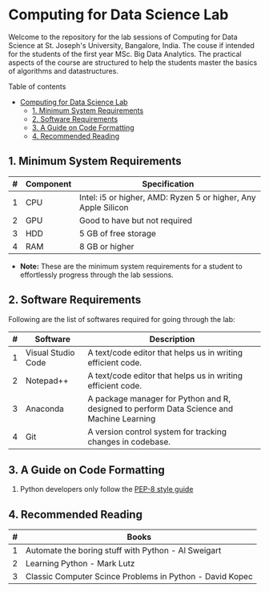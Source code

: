 # Computing for Data Science Lab

Welcome to the repository for the lab sessions of Computing for Data Science at St. Joseph's University, Bangalore, India. The couse if intended for the students of the first year MSc. Big Data Analytics. The practical aspects of the course are structured to help the students master the basics of algorithms and datastructures.

Table of contents

- [Computing for Data Science Lab](#computing-for-data-science-lab)
  - [1. Minimum System Requirements](#1-minimum-system-requirements)
  - [2. Software Requirements](#2-software-requirements)
  - [3. A Guide on Code Formatting](#3-a-guide-on-code-formatting)
  - [4. Recommended Reading](#4-recommended-reading)

## 1. Minimum System Requirements

|#|Component|Specification|
|-|-|-|
|1|CPU|Intel: i5 or higher, AMD: Ryzen 5 or higher, Any Apple Silicon|
|2|GPU|Good to have but not required|
|3|HDD|5 GB of free storage|
|4|RAM|8 GB or higher|

- **Note:** These are the minimum system requirements for a student to effortlessly progress through the lab sessions.

## 2. Software Requirements

Following are the list of softwares required for going through the lab:

|#|Software|Description|
|-|-|-|
|1|Visual Studio Code|A text/code editor that helps us in writing efficient code.|
|2|Notepad++|A text/code editor that helps us in writing efficient code.|
|3|Anaconda|A package manager for Python and R, designed to perform Data Science and Machine Learning|
|4|Git|A version control system for tracking changes in codebase.|

## 3. A Guide on Code Formatting

1. Python developers only follow the [PEP-8 style guide](https://pep8.org/)

## 4. Recommended Reading

|#|Books|
|-|-|
|1|Automate the boring stuff with Python - Al Sweigart|
|2|Learning Python - Mark Lutz|
|3|Classic Computer Scince Problems in Python - David Kopec|
